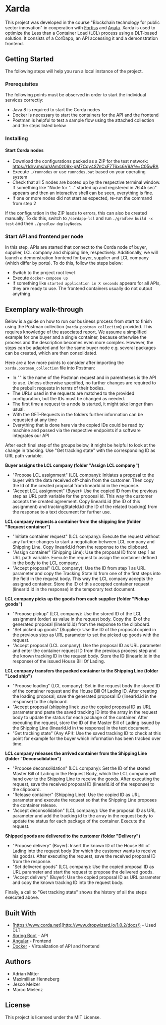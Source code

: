 # Xarda

This project was developed in the course "Blockchain technology for public sector innovation" in cooperation with [Fortiss](https://www.fortiss.org) and [Agata](https://agatatechnology.es). 
Xarda is used to optimize the Less than a Container Load (LCL) process using a DLT-based solution. 
It consists of a CorDapp, an API accessing it and a demonstration frontend. 

## Getting Started

The following steps will help you run a local instance of the project. 


### Prerequisites

The following points must be observed in order to start the individual services correctly:
- Java 8 is required to start the Corda nodes
- Docker is necessary to start the containers for the API and the frontend
- Postman is helpful to test a sample flow using the attached collection and the steps listed below


### Installing

#### Start Corda nodes

- Download the configurations packed as a ZIP for the test network: https://1drv.ms/u/s!Am0z09x-pM7Cgv4S7nCxF7T6xc6V9A?e=C05wRA
- Execute `./runnodes` or use `runnodes.bat` based on your operating system
- Check that all 5 nodes are booted up by the respective terminal window. If something like "Node for "..." started up and registered in 76.45 sec" appears and then an interactive shell can be seen, everything is fine.
- If one or more nodes did not start as expected, re-run the command from step 2

If the configuration in the ZIP leads to errors, this can also be created manually. 
To do this, switch to `/cordapp-lcl` and run `./gradlew build -x test` and then `./gradlew deployNodes`.


### Start API and frontend per node

In this step, APIs are started that connect to the Corda node of buyer, supplier, LCL company and shipping line, respectively.
Additionally, we will launch a demonstration frontend for buyer, supplier and LCL company (which differ by ports). 
To do this, follow the steps below:

- Switch to the project root level
- Execute `docker-compose up`
- If something like `started application in X seconds` appears for all APIs, they are ready to use. The frontend containers usually do not output anything.

## Exemplary walk-through

Below is a guide on how to run our business process from start to finish using the Postman collection (`xarda.postman_collection`) provided.
This requires knowledge of the associated report. 
We assume a simplified example for one buyer and a single container, because otherwise the process and the description becomes even more complex. 
However, the steps can be adapted and for the same buyer node e.g. several packages can be created, which are then consolidated.  

Here are a few more points to consider after importing the `xarda.postman_collection` file into Postman:
- In "" is the name of the Postman request and in parentheses is the API to use. Unless otherwise specified, no further changes are required to the prebuilt requests in terms of their bodies.
- The URLs used in the requests are matched to the provided configuration, but the IDs must be changed as needed.
- The first time a request to a node is started, it might take longer than usual.
- With the GET-Requests in the folders further information can be requested at any time
- Everything that is done here via the copied IDs could be read by machine and passed via the respective endpoints if a software integrates our API

After each final step of the groups below, it might be helpful to look at the change in tracking. 
Use "Get tracking state" with the corresponding ID as URL path variable.

**Buyer assigns the LCL company (folder "Assign LCL company")**
- "Propose LCL assignment" (LCL company): Initiates a proposal to the buyer with the data received off-chain from the customer. Then copy the Id of the created proposal from linearId.id in the response.
- "Accept LCL assignment" (Buyer): Use the copied ID from the previous step as URL path variable for the proposal id. This way the customer accepts the created agreement. Copy linearId.id (the ID of this assignment) and trackingStateId.id (the ID of the related tracking) from the response to a text document for further use.

**LCL company requests a container from the shipping line (folder "Request container")**
- "Initiate container request" (LCL company): Execute the request without any further changes to start a negotiation between LCL company and Shipping Line. Copy linearId.id from the response to the clipboard.
- "Assign container" (Shipping Line): Use the proposal ID from step 1 as URL path variable. Execute the request to assign the container defined in the body to the LCL company.
- "Accept proposal" (LCL company): Use the ID from step 1 as URL parameter and copy the Tracking State Id from one of the first steps into the field in the request body. This way the LCL company accepts the assigned container. Store the ID of this accepted container request (linearId.id in the response) in the temporary text document. 

**LCL company picks up the goods from each supplier (folder "Pickup goods")**
- "Propose pickup" (LCL company): Use the stored ID of the LCL assignment (order) as value in the request body. Copy the ID of the generated proposal (linearId.id) from the response to the clipboard.
- "Set picked up goods" (Supplier): Use the ID of the proposal copied in the previous step as URL parameter to set the picked up goods with the request.
- "Accept proposal (LCL company): Use the proposal ID as URL parameter and enter the container request ID from the previous process step and the known tracking ID in the request body. Store the ID (linearId.id in the response) of the issued House Bill Of Lading.

**LCL company transfers the packed container to the Shipping Line (folder "Load ship")**
- "Propose loading" (LCL company): Set in the request body the stored ID of the container request and the House Bill Of Lading ID. After creating the loading proposal, save the generated proposal ID (linearId.id in the response) to the clipboard.
- "Accept proposal (shipping line): use the copied proposal ID as URL parameter and paste the saved tracking ID into the array in the request body to update the status for each package of the container. After executing the request, store the ID of the Master Bill of Lading issued by the Shipping Line (linearId.id in the response) in the text document.
- "Get tracking state" (Any API): Use the saved tracking ID to check at this point for example for the buyer which information has been tracked over time.

**LCL company releases the arrived container from the Shipping Line (folder "Deconsolidation")**
- "Propose deconsolidation" (LCL company): Set the ID of the stored Master Bill of Lading in the Request Body, which the LCL company will hand over to the Shipping Line to receive the goods. After executing the request, save the received proposal ID (linearId.id of the response) to the clipboard.
- "Release container" (Shipping Line): Use the copied ID as URL parameter and execute the request so that the Shipping Line proposes the container release.
- "Accept deconsolidation" (LCL company): Use the proposal ID as URL parameter and add the tracking id to the array in the request body to update the status for each package of the container. Execute the request.

**Shipped goods are delivered to the customer (folder "Delivery")** 
- "Propose delivery" (Buyer): Insert the known ID of the House Bill of Lading into the request body (for which the customer wants to receive his goods). After executing the request, save the received proposal ID from the response.
- "Set delivered goods" (LCL company): Use the copied proposal ID as URL parameter and start the request to propose the delivered goods.
- "Accept delivery" (Buyer): Use the copied proposal ID as URL parameter and copy the known tracking ID into the request body.

Finally, a call to "Get tracking state" shows the history of all the steps executed above.





## Built With

* [https://www.corda.net](http://www.dropwizard.io/1.0.2/docs/) - Used DLT
* [Spring Boot](https://spring.io/projects/spring-boot) - API
* [Angular](https://angular.io) - Frontend
* [Docker](https://www.docker.com) - Virtualization of API and frontend

## Authors

* Adrian Mitter
* Maximillian Henneberg
* Jesco Melzer
* Marco Mielenz 

## License

This project is licensed under the MIT License.
